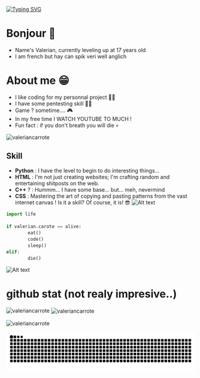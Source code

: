 <a href="https://git.io/typing-svg"><img src="https://readme-typing-svg.demolab.com?font=Fira+Code&pause=1000&color=10F716&random=false&width=435&lines=A+python+devloper;A+cool+guy;A+french+bagette;This+effet+very+cool.+no+%3F;Why+do+programmers+prefer+dark+mode%3F;Because+light+attracts+bugs.;It+was+a+good+one%2C+no+%3F;Silksong+when+%3F;You+want+to+know+the+end+%3F;There+is+no+end;Get+out+!;Pfff....+you+have+better+to+do...;Ok....+you+win;my+discord+password+%3A+RATAFUN44!" alt="Typing SVG" /></a>
# Bonjour 🥖

- Name's Valerian, currently leveling up at 17 years old
- I am french but hay can spik veri well anglich
# About me 😁
- I like coding for my personnal project 👨‍💻
- I have some pentesting skill 🐱‍💻
- Game ? sometime.... 🎮
- In my free time I WATCH YOUTUBE TO MUCH !
- Fun fact : if you don't breath you will die 💀

<p align="left"> <img src="https://komarev.com/ghpvc/?username=valeriancarrote&label=Profile%20views&color=0e75b6&style=flat" alt="valeriancarrote" /> </p>

## Skill
- **Python** : I have the level to begin to do interesting things...
- **HTML** : I'm not just creating websites; I'm crafting random and entertaining shitposts on the web.
- **C++** ? : Hummm... I have some base... but... meh, nevermind
- **CSS** : Mastering the art of copying and pasting patterns from the vast internet canvas ! Is it a skill? Of course, it is! 😎
![Alt text](divider1.png)
```python
import life

if valerian.carote == alive:
        eat()
        code()
        sleep()
elif:
        die()
```
![Alt text](divider1.png)
# github stat (not realy impresive..)
<p><img align="left" src="https://github-readme-stats.vercel.app/api/top-langs?username=valeriancarrote&show_icons=true&locale=en&layout=compact" alt="valeriancarrote" /></p>

<p>&nbsp;<img align="center" src="https://github-readme-stats.vercel.app/api?username=valeriancarrote&show_icons=true&theme=dark&locale=en" alt="valeriancarrote" /></p>

<p><img align="center" src="https://github-readme-streak-stats.herokuapp.com/?user=valeriancarrote&" alt="valeriancarrote" /></p>


![Animated SVG](https://github.com/valeriancarrote/valeriancarrote/blob/44279cefd545b3a560dd557dee95ad87998b1dad/github-contribution-grid-snake-dark.svg)
<object type="image/svg+xml" data="https://github.com/valeriancarrote/valeriancarrote/blob/44279cefd545b3a560dd557dee95ad87998b1dad/github-contribution-grid-snake-dark.svg"></object>


<!--
**valeriancarrote/valeriancarrote** is a ✨ _special_ ✨ repository because its `README.md` (this file) appears on your GitHub profile.

Here are some ideas to get you started:

- 🔭 I’m currently working on ...
- 🌱 I’m currently learning ...
- 👯 I’m looking to collaborate on ...
- 🤔 I’m looking for help with ...
- 💬 Ask me about ...
- 📫 How to reach me: ...
- 😄 Pronouns: ...
- ⚡ Fun fact: ...
-->
